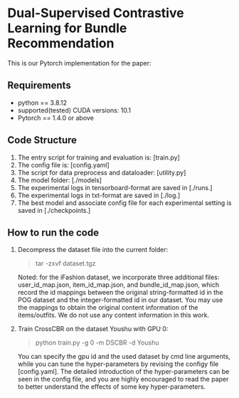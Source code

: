 # Dual-Supervised Contrastive Learning for Bundle Recommendation
This is our Pytorch implementation for the paper:





## Requirements

* python == 3.8.12 
* supported(tested) CUDA versions: 10.1
* Pytorch == 1.4.0 or above


## Code Structure
1. The entry script for training and evaluation is: [train.py]
2. The config file is: [config.yaml]
3. The script for data preprocess and dataloader: [utility.py]
4. The model folder: [./models]
5. The experimental logs in tensorboard-format are saved in [./runs.]
6. The experimental logs in txt-format are saved in [./log.]
7. The best model and associate config file for each experimental setting is saved in [./checkpoints.]

## How to run the code
1. Decompress the dataset file into the current folder: 

   > tar -zxvf dataset.tgz
 
   Noted: for the iFashion dataset, we incorporate three additional files: user\_id\_map.json, item\_id\_map.json, and bundle\_id\_map.json, which record the id mappings between the original string-formatted id in the POG dataset and the integer-formatted id in our dataset. You may use the mappings to obtain the original content information of the items/outfits. We do not use any content information in this work.

2. Train CrossCBR on the dataset Youshu with GPU 0: 

   > python train.py -g 0 -m DSCBR -d Youshu

   You can specify the gpu id and the used dataset by cmd line arguments, while you can tune the hyper-parameters by revising the configy file [config.yaml]. The detailed introduction of the hyper-parameters can be seen in the config file, and you are highly encouraged to read the paper to better understand the effects of some key hyper-parameters.

